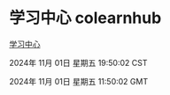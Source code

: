 # 学习中心 colearnhub
[学习中心](http://219.139.197.74:56308/colearnhub/)

2024年 11月 01日 星期五 19:50:02 CST

2024年 11月 01日 星期五 11:50:02 GMT
